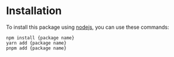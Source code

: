 <!--Title start-->

<!--Title end-->

<!--Start template-->

# Installation

To install this package using [nodejs](https://nodejs.org/en/), you can use these commands:

```sh-session
npm install {package name}
yarn add {package name}
pnpm add {package name}
```

<!--End template-->
